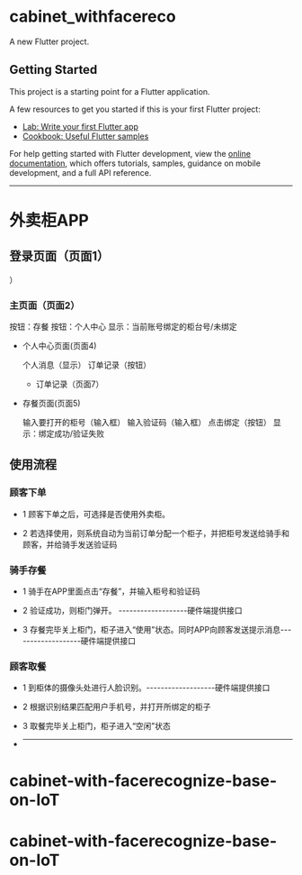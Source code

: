 # cabinet_withfacereco

A new Flutter project.

## Getting Started

This project is a starting point for a Flutter application.

A few resources to get you started if this is your first Flutter project:

- [Lab: Write your first Flutter app](https://docs.flutter.dev/get-started/codelab)
- [Cookbook: Useful Flutter samples](https://docs.flutter.dev/cookbook)

For help getting started with Flutter development, view the
[online documentation](https://docs.flutter.dev/), which offers tutorials,
samples, guidance on mobile development, and a full API reference.



***************************************************************************************************
# 外卖柜APP

## 登录页面（页面1）

）


### 主页面（页面2）


按钮：存餐
按钮：个人中心
显示：当前账号绑定的柜台号/未绑定

- 个人中心页面(页面4)

  个人消息（显示）
  订单记录（按钮）

    - 订单记录（页面7）

- 存餐页面(页面5)

  输入要打开的柜号（输入框）
  输入验证码（输入框）
  点击绑定（按钮）
  显示：绑定成功/验证失败


## 使用流程

### 顾客下单

- 1 顾客下单之后，可选择是否使用外卖柜。

- 2 若选择使用，则系统自动为当前订单分配一个柜子，并把柜号发送给骑手和顾客，并给骑手发送验证码

### 骑手存餐

- 1 骑手在APP里面点击“存餐”，并输入柜号和验证码

- 2 验证成功，则柜门弹开。 -------------------硬件端提供接口

- 3 存餐完毕关上柜门，柜子进入“使用”状态。同时APP向顾客发送提示消息-------------------硬件端提供接口

### 顾客取餐

- 1 到柜体的摄像头处进行人脸识别。-------------------硬件端提供接口

- 2 根据识别结果匹配用户手机号，并打开所绑定的柜子

- 3 取餐完毕关上柜门，柜子进入“空闲”状态
- *************************************************************************************************

# cabinet-with-facerecognize-base-on-IoT
# cabinet-with-facerecognize-base-on-IoT
